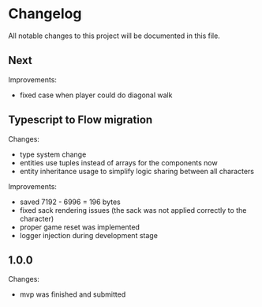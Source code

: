 # Changelog

All notable changes to this project will be documented in this file.

## Next
Improvements:
- fixed case when player could do diagonal walk

## Typescript to Flow migration
Changes:
- type system change
- entities use tuples instead of arrays for the components now
- entity inheritance usage to simplify logic sharing between all characters

Improvements:
- saved 7192 - 6996 = 196 bytes
- fixed sack rendering issues (the sack was not applied correctly to the character)
- proper game reset was implemented
- logger injection during development stage

## 1.0.0
Changes:
- mvp was finished and submitted